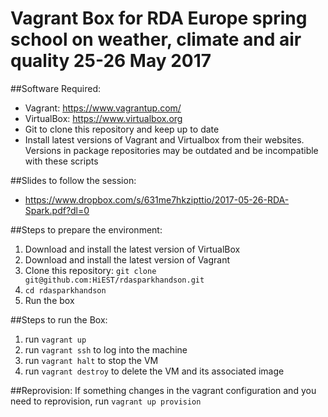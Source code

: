 Vagrant Box for 
RDA Europe spring school on weather, climate and air quality
25-26 May 2017
==================================

##Software Required:
- Vagrant: https://www.vagrantup.com/
- VirtualBox: https://www.virtualbox.org
- Git to clone this repository and keep up to date
- Install latest versions of Vagrant and Virtualbox from their websites. 
  Versions in package repositories may be outdated and be incompatible
  with these scripts

##Slides to follow the session:
- https://www.dropbox.com/s/631me7hkzipttio/2017-05-26-RDA-Spark.pdf?dl=0

##Steps to prepare the environment:
1. Download and install the latest version of VirtualBox
2. Download and install the latest version of Vagrant
3. Clone this repository: `git clone git@github.com:HiEST/rdasparkhandson.git`
4. `cd rdasparkhandson` 
5. Run the box

##Steps to run the Box:
1. run `vagrant up`
2. run `vagrant ssh` to log into the machine
3. run `vagrant halt` to stop the VM
4. run `vagrant destroy` to delete the VM and its associated image


##Reprovision:
If something changes in the vagrant configuration and you need to reprovision, 
 run `vagrant up provision`

